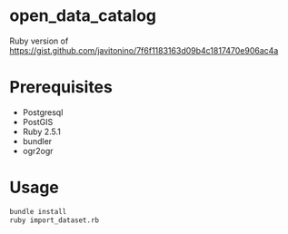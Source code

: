 # open_data_catalog
Ruby version of https://gist.github.com/javitonino/7f6f1183163d09b4c1817470e906ac4a

# Prerequisites
* Postgresql
* PostGIS
* Ruby 2.5.1
* bundler
* ogr2ogr

# Usage
```sh
bundle install
ruby import_dataset.rb
```

